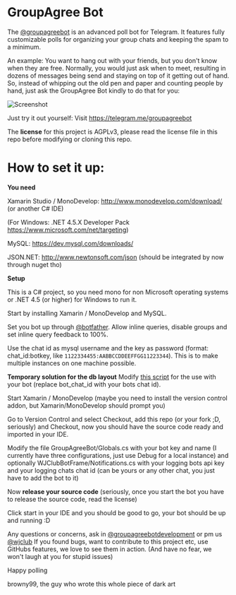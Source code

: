 # GroupAgree Bot
The [@groupagreebot](https://t.me/groupagreebot) is an advanced poll bot for Telegram. It features fully customizable polls for organizing your group chats and keeping the spam to a minimum.

An example: You want to hang out with your friends, but you don't know when they are free. Normally, you would just ask when to meet, resulting in dozens of messages being send and staying on top of it getting out of hand. So, instead of whipping out the old pen and paper and counting people by hand, just ask the GroupAgree Bot kindly to do that for you:

![Screenshot](https://telegra.ph/file/ab7f9a071c55c4d42b1b2.png)
 
Just try it out yourself: Visit https://telegram.me/groupagreebot
 
The **license** for this project is AGPLv3, please read the license file in this repo before modifying or cloning this repo.

# How to set it up:

**You need**

Xamarin Studio / MonoDevelop: http://www.monodevelop.com/download/ (or another C# IDE)

(For Windows: .NET 4.5.X Developer Pack https://www.microsoft.com/net/targeting)

MySQL: https://dev.mysql.com/downloads/

JSON.NET: http://www.newtonsoft.com/json (should be integrated by now through nuget tho)

**Setup**

This is a C# project, so you need mono for non Microsoft operating systems or .NET 4.5 (or higher) for Windows to run it.

Start by installing Xamarin / MonoDevelop and MySQL.

Set you bot up through [@botfather](https://t.me/botfather).
	Allow inline queries, disable groups and set inline query feedback to 100%.

Use the chat id as mysql username and the key as password (format: chat_id:botkey, like `1122334455:AABBCCDDEEFFGG11223344`).
	This is to make multiple instances on one machine possible.

__Temporary solution for the db layout__
Modify [this script](groupagreebot_v_4_0_database.sql) for the use with your bot (replace bot_chat_id with your bots chat id).

Start Xamarin / MonoDevelop (maybe you need to install the version control addon, but Xamarin/MonoDevelop should prompt you)

Go to Version Control and select Checkout, add this repo (or your fork ;D, seriously) and Checkout, now you should have the source code ready and imported in your IDE.

Modify the file GroupAgreeBot/Globals.cs with your bot key and name (I currently have three configurations, just use Debug for a local instance) and optionally WJClubBotFrame/Notifications.cs with your logging bots api key and your logging chats chat id (can be yours or any other chat, you just have to add the bot to it)

Now **release your source code** (seriously, once you start the bot you have to release the source code, read the license)

Click start in your IDE and you should be good to go, your bot should be up and running :D

Any questions or concerns, ask in [@groupagreebotdevelopment](https://t.me/groupagreebotdevelopment) or pm us [@wjclub](https://t.me/wjclub)
If you found bugs, want to contribute to this project etc, use GitHubs features, we love to see them in action. (And have no fear, we won't laugh at you for stupid issues)

Happy polling

browny99, the guy who wrote this whole piece of dark art
